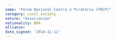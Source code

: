 ```yaml
---
name: "Fórum Nacional Contra a Pirataria (FNCP)"
category: civil_society
nature: "Association"
nationality: BRA
alliance: 
date_signed: '2018-11-12'
---
```

    
